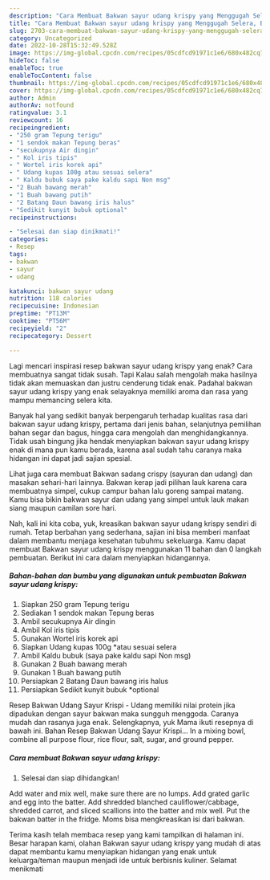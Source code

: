 ```yaml
---
description: "Cara Membuat Bakwan sayur udang krispy yang Menggugah Selera, Buat Buka Puasa Enak Banget"
title: "Cara Membuat Bakwan sayur udang krispy yang Menggugah Selera, Buat Buka Puasa Enak Banget"
slug: 2703-cara-membuat-bakwan-sayur-udang-krispy-yang-menggugah-selera-buat-buka-puasa-enak-banget
category: Uncategorized
date: 2022-10-28T15:32:49.528Z
image: https://img-global.cpcdn.com/recipes/05cdfcd91971c1e6/680x482cq70/bakwan-sayur-udang-krispy-foto-resep-utama.jpg
hideToc: false
enableToc: true
enableTocContent: false
thumbnail: https://img-global.cpcdn.com/recipes/05cdfcd91971c1e6/680x482cq70/bakwan-sayur-udang-krispy-foto-resep-utama.jpg
cover: https://img-global.cpcdn.com/recipes/05cdfcd91971c1e6/680x482cq70/bakwan-sayur-udang-krispy-foto-resep-utama.jpg
author: Admin
authorAv: notfound
ratingvalue: 3.1
reviewcount: 16
recipeingredient:
- "250 gram Tepung terigu"
- "1 sendok makan Tepung beras"
- "secukupnya Air dingin"
- " Kol iris tipis"
- " Wortel iris korek api"
- " Udang kupas 100g atau sesuai selera"
- " Kaldu bubuk saya pake kaldu sapi Non msg"
- "2 Buah bawang merah"
- "1 Buah bawang putih"
- "2 Batang Daun bawang iris halus"
- "Sedikit kunyit bubuk optional"
recipeinstructions:

- "Selesai dan siap dinikmati!"
categories:
- Resep
tags:
- bakwan
- sayur
- udang

katakunci: bakwan sayur udang 
nutrition: 118 calories
recipecuisine: Indonesian
preptime: "PT13M"
cooktime: "PT56M"
recipeyield: "2"
recipecategory: Dessert

---
```



Lagi mencari inspirasi resep bakwan sayur udang krispy yang enak? Cara membuatnya sangat tidak susah. Tapi Kalau salah mengolah maka hasilnya tidak akan memuaskan dan justru cenderung tidak enak. Padahal bakwan sayur udang krispy yang enak selayaknya memiliki aroma dan rasa yang mampu memancing selera kita.


Banyak hal yang sedikit banyak berpengaruh terhadap kualitas rasa dari bakwan sayur udang krispy, pertama dari jenis bahan, selanjutnya pemilihan bahan segar dan bagus, hingga cara mengolah dan menghidangkannya. Tidak usah bingung jika hendak menyiapkan bakwan sayur udang krispy enak di mana pun kamu berada, karena asal sudah tahu caranya maka hidangan ini dapat jadi sajian spesial.

Lihat juga cara membuat Bakwan sadang crispy (sayuran dan udang) dan masakan sehari-hari lainnya. Bakwan kerap jadi pilihan lauk karena cara membuatnya simpel, cukup campur bahan lalu goreng sampai matang. Kamu bisa bikin bakwan sayur dan udang yang simpel untuk lauk makan siang maupun camilan sore hari.


Nah, kali ini kita coba, yuk, kreasikan bakwan sayur udang krispy sendiri di rumah. Tetap berbahan yang sederhana, sajian ini bisa memberi manfaat dalam membantu menjaga kesehatan tubuhmu sekeluarga. Kamu dapat membuat Bakwan sayur udang krispy menggunakan 11 bahan dan 0 langkah pembuatan. Berikut ini cara dalam menyiapkan hidangannya.

<!--inarticleads1-->

##### Bahan-bahan dan bumbu yang digunakan untuk pembuatan Bakwan sayur udang krispy:

1. Siapkan 250 gram Tepung terigu
1. Sediakan 1 sendok makan Tepung beras
1. Ambil secukupnya Air dingin
1. Ambil  Kol iris tipis
1. Gunakan  Wortel iris korek api
1. Siapkan  Udang kupas 100g *atau sesuai selera
1. Ambil  Kaldu bubuk (saya pake kaldu sapi Non msg)
1. Gunakan 2 Buah bawang merah
1. Gunakan 1 Buah bawang putih
1. Persiapkan 2 Batang Daun bawang iris halus
1. Persiapkan Sedikit kunyit bubuk *optional


Resep Bakwan Udang Sayur Krispi - Udang memiliki nilai protein jika dipadukan dengan sayur bakwan maka sungguh menggoda. Caranya mudah dan rasanya juga enak. Selengkapnya, yuk Mama ikuti resepnya di bawah ini. Bahan Resep Bakwan Udang Sayur Krispi… In a mixing bowl, combine all purpose flour, rice flour, salt, sugar, and ground pepper. 

<!--inarticleads2-->

##### Cara membuat Bakwan sayur udang krispy:


1. Selesai dan siap dihidangkan!

Add water and mix well, make sure there are no lumps. Add grated garlic and egg into the batter. Add shredded blanched cauliflower/cabbage, shredded carrot, and sliced scallions into the batter and mix well. Put the bakwan batter in the fridge. Moms bisa mengkreasikan isi dari bakwan. 

Terima kasih telah membaca resep yang kami tampilkan di halaman ini. Besar harapan kami, olahan Bakwan sayur udang krispy yang mudah di atas dapat membantu kamu menyiapkan hidangan yang enak untuk keluarga/teman maupun menjadi ide untuk berbisnis kuliner. Selamat menikmati
